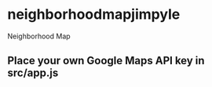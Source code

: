 # neighborhoodmapjimpyle
Neighborhood Map

## Place your own Google Maps API key in src/app.js 
<script async defer src="https://maps.googleapis.com/maps/api/js?key=<YOURAPIKEY>&callback=initMap"  type="text/javascript"></script>

